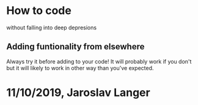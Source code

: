 # How to code

without falling into deep depresions

## Adding funtionality from elsewhere
Always try it before adding to your code!
It will probably work if you don't but it will likely to work in other way than you've expected.

# 11/10/2019, Jaroslav Langer